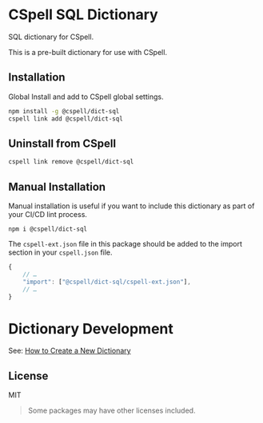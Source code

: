 # CSpell SQL Dictionary

SQL dictionary for CSpell.

This is a pre-built dictionary for use with CSpell.

## Installation

Global Install and add to CSpell global settings.

```sh
npm install -g @cspell/dict-sql
cspell link add @cspell/dict-sql
```

## Uninstall from CSpell

```sh
cspell link remove @cspell/dict-sql
```

## Manual Installation

Manual installation is useful if you want to include this dictionary as part of your CI/CD lint process.

```
npm i @cspell/dict-sql
```

The `cspell-ext.json` file in this package should be added to the import section in your `cspell.json` file.

```javascript
{
    // …
    "import": ["@cspell/dict-sql/cspell-ext.json"],
    // …
}
```

# Dictionary Development

See: [How to Create a New Dictionary](https://github.com/streetsidesoftware/cspell-dicts#how-to-create-a-new-dictionary)

## License

MIT

> Some packages may have other licenses included.
